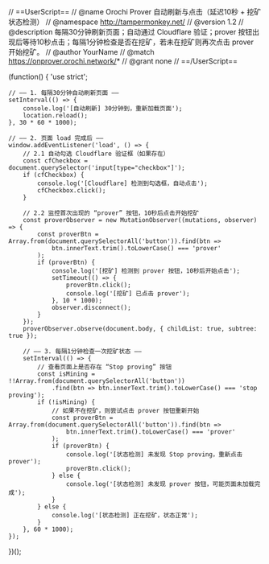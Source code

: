 


// ==UserScript==
// @name         Orochi Prover 自动刷新与点击（延迟10秒 + 挖矿状态检测）
// @namespace    http://tampermonkey.net/
// @version      1.2
// @description  每隔30分钟刷新页面；自动通过 Cloudflare 验证；prover 按钮出现后等待10秒点击；每隔1分钟检查是否在挖矿，若未在挖矿则再次点击 prover 开始挖矿。
// @author       YourName
// @match        https://onprover.orochi.network/*
// @grant        none
// ==/UserScript==

(function() {
    'use strict';

    // —— 1. 每隔30分钟自动刷新页面 —— 
    setInterval(() => {
        console.log('[自动刷新] 30分钟到，重新加载页面');
        location.reload();
    }, 30 * 60 * 1000);

    // —— 2. 页面 load 完成后 —— 
    window.addEventListener('load', () => {
        // 2.1 自动勾选 Cloudflare 验证框（如果存在）
        const cfCheckbox = document.querySelector('input[type="checkbox"]');
        if (cfCheckbox) {
            console.log('[Cloudflare] 检测到勾选框，自动点击');
            cfCheckbox.click();
        }

        // 2.2 监控首次出现的 “prover” 按钮，10秒后点击开始挖矿
        const proverObserver = new MutationObserver((mutations, observer) => {
            const proverBtn = Array.from(document.querySelectorAll('button')).find(btn =>
                btn.innerText.trim().toLowerCase() === 'prover'
            );
            if (proverBtn) {
                console.log('[挖矿] 检测到 prover 按钮，10秒后开始点击');
                setTimeout(() => {
                    proverBtn.click();
                    console.log('[挖矿] 已点击 prover');
                }, 10 * 1000);
                observer.disconnect();
            }
        });
        proverObserver.observe(document.body, { childList: true, subtree: true });

        // —— 3. 每隔1分钟检查一次挖矿状态 —— 
        setInterval(() => {
            // 查看页面上是否存在 “Stop proving” 按钮
            const isMining = !!Array.from(document.querySelectorAll('button'))
                .find(btn => btn.innerText.trim().toLowerCase() === 'stop proving');
            if (!isMining) {
                // 如果不在挖矿，则尝试点击 prover 按钮重新开始
                const proverBtn = Array.from(document.querySelectorAll('button')).find(btn =>
                    btn.innerText.trim().toLowerCase() === 'prover'
                );
                if (proverBtn) {
                    console.log('[状态检测] 未发现 Stop proving，重新点击 prover');
                    proverBtn.click();
                } else {
                    console.log('[状态检测] 未发现 prover 按钮，可能页面未加载完成');
                }
            } else {
                console.log('[状态检测] 正在挖矿，状态正常');
            }
        }, 60 * 1000);
    });
})();
